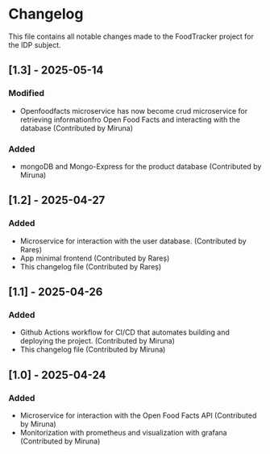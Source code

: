 # Changelog

This file contains all notable changes made to the FoodTracker project for the IDP subject.

## [1.3] - 2025-05-14
### Modified
- Openfoodfacts microservice has now become crud microservice for retrieving informationfro Open Food Facts
  and interacting with the database (Contributed by Miruna)
### Added
- mongoDB and Mongo-Express for the product database (Contributed by Miruna)

## [1.2] - 2025-04-27
### Added
- Microservice for interaction with the user database. (Contributed by Rareș)
- App minimal frontend (Contributed by Rareș)
- This changelog file (Contributed by Rareș)

## [1.1] - 2025-04-26
### Added
- Github Actions workflow for CI/CD that automates building and deploying the project. (Contributed by Miruna)
- This changelog file (Contributed by Miruna)

## [1.0] - 2025-04-24
### Added
- Microservice for interaction with the Open Food Facts API (Contributed by Miruna)
- Monitorization with prometheus and visualization with grafana (Contributed by Miruna)

